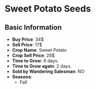 # Sweet Potato Seeds

## Basic Information

- **Buy Price**: 34$
- **Sell Price**: 17$
- **Crop Name**: Sweet Potato
- **Crop Sell Price**: 29$
- **Time to Grow**: 6 days.
- **Time to Grow again**: 2 days.
- **Sold by Wandering Salesman**: NO
- **Seasons**:
  - Fall